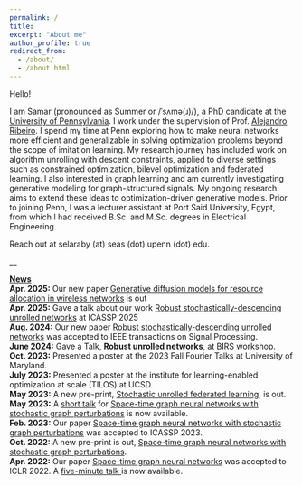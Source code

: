 ```yaml
---
permalink: /
title: 
excerpt: "About me"
author_profile: true
redirect_from: 
  - /about/
  - /about.html
---
```


Hello! 

I am Samar (pronounced as Summer or /ˈsʌmə(ɹ)/), a PhD candidate at the <a href="https://www.upenn.edu/">University of Pennsylvania</a>. I work under the supervision of Prof. <a href="https://alelab.seas.upenn.edu/alejandro-ribeiro/">Alejandro Ribeiro</a>. I spend my time at Penn exploring how to make neural networks more efficient and generalizable in solving optimization problems beyond the scope of imitation learning. My research journey has included work on algorithm unrolling with descent constraints, applied to diverse settings such as constrained optimization, bilevel optimization and federated learning. I also interested in graph learning and am currently investigating generative modeling for graph-structured signals. My ongoing research aims to extend these ideas to optimization-driven generative models. Prior to joining Penn, I was a lecturer assistant at Port Said University, Egypt, from which I had received B.Sc. and M.Sc. degrees in Electrical Engineering.

Reach out at selaraby (at) seas (dot) upenn (dot) edu.

__

<u><b>News</b></u>
<br><b>Apr. 2025:</b> Our new paper <a href="https://bit.ly/GDMWC">Generative diffusion models for resource allocation in wireless networks</a> is out
<br><b>Apr. 2025:</b> Gave a talk about our work <a href="https://bit.ly/3vCgDdr">Robust stochastically-descending unrolled networks</a> at ICASSP 2025
<br><b>Aug. 2024:</b> Our new paper <a href="https://bit.ly/3vCgDdr">Robust stochastically-descending unrolled networks</a> was accepted to IEEE transactions on Signal Processing.
<br><b>June 2024:</b> Gave a Talk, <b> Robust unrolled networks</b>, at BIRS workshop.
<br><b>Oct. 2023:</b> Presented a poster at the 2023 Fall Fourier Talks at University of Maryland.
<br><b>July 2023:</b> Presented a poster at the institute for learning-enabled optimization at scale (TILOS) at UCSD.
<br><b>May 2023:</b> A new pre-print, <a href="https://bit.ly/3MBtRfH">Stochastic unrolled federated learning</a>, is out.
<br><b>May 2023:</b> A <a href="https://bit.ly/3nJOiyl">short talk</a> for <a href="https://bit.ly/3sFyQCt">Space-time graph neural networks with stochastic graph perturbations</a> is now available.
<br><b>Feb. 2023:</b> Our paper <a href="https://bit.ly/3sFyQCt">Space-time graph neural networks with stochastic graph perturbations</a> was accepted to ICASSP 2023.
<br><b>Oct. 2022:</b> A new pre-print is out, <a href="https://bit.ly/3sFyQCt">Space-time graph neural networks with stochastic graph perturbations</a>.
<br><b>Apr. 2022:</b> Our paper <a href="https://bit.ly/3amHDzL">Space-time graph neural networks</a> was accepted to ICLR 2022. A <a href="https://bit.ly/3EQeV91"> five-minute talk </a> is now available.


